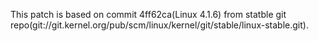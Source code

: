 This patch is based on commit 4ff62ca(Linux 4.1.6) from statble git repo(git://git.kernel.org/pub/scm/linux/kernel/git/stable/linux-stable.git).
